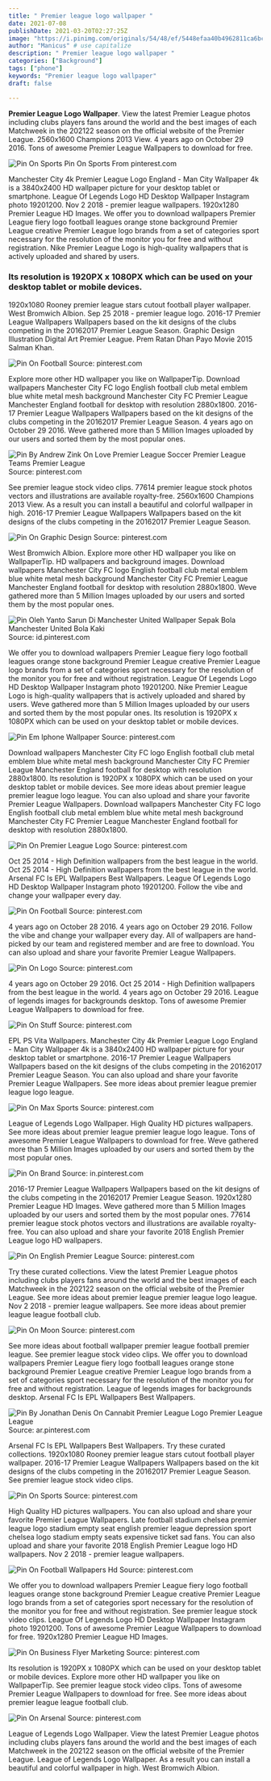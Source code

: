 ```yaml
---
title: " Premier league logo wallpaper "
date: 2021-07-08
publishDate: 2021-03-20T02:27:25Z
image: "https://i.pinimg.com/originals/54/48/ef/5448efaa40b4962811ca6bc497e3a771.jpg"
author: "Manicus" # use capitalize
description: " Premier league logo wallpaper "
categories: ["Background"]
tags: ["phone"]
keywords: "Premier league logo wallpaper"
draft: false

---
```



**Premier League Logo Wallpaper**. View the latest Premier League photos including clubs players fans around the world and the best images of each Matchweek in the 202122 season on the official website of the Premier League. 2560x1600 Champions 2013 View. 4 years ago on October 29 2016. Tons of awesome Premier League Wallpapers to download for free.

![Pin On Sports](https://i.pinimg.com/originals/c9/73/8e/c9738e648c3d7eba68e7d16e225e525b.jpg "Pin On Sports")
Pin On Sports From pinterest.com


Manchester City 4k Premier League Logo England - Man City Wallpaper 4k is a 3840x2400 HD wallpaper picture for your desktop tablet or smartphone. League Of Legends Logo HD Desktop Wallpaper Instagram photo 19201200. Nov 2 2018 - premier league wallpapers. 1920x1280 Premier League HD Images. We offer you to download wallpapers Premier League fiery logo football leagues orange stone background Premier League creative Premier League logo brands from a set of categories sport necessary for the resolution of the monitor you for free and without registration. Nike Premier League Logo is high-quality wallpapers that is actively uploaded and shared by users.

### Its resolution is 1920PX x 1080PX which can be used on your desktop tablet or mobile devices.

1920x1080 Rooney premier league stars cutout football player wallpaper. West Bromwich Albion. Sep 25 2018 - premier league logo. 2016-17 Premier League Wallpapers Wallpapers based on the kit designs of the clubs competing in the 20162017 Premier League Season. Graphic Design Illustration Digital Art Premier League. Prem Ratan Dhan Payo Movie 2015 Salman Khan.


![Pin On Football](https://i.pinimg.com/originals/5c/85/fc/5c85fc05e00b36a99ae582394506e3bc.jpg "Pin On Football")
Source: pinterest.com

Explore more other HD wallpaper you like on WallpaperTip. Download wallpapers Manchester City FC logo English football club metal emblem blue white metal mesh background Manchester City FC Premier League Manchester England football for desktop with resolution 2880x1800. 2016-17 Premier League Wallpapers Wallpapers based on the kit designs of the clubs competing in the 20162017 Premier League Season. 4 years ago on October 29 2016. Weve gathered more than 5 Million Images uploaded by our users and sorted them by the most popular ones.

![Pin By Andrew Zink On Love Premier League Soccer Premier League Teams Premier League](https://i.pinimg.com/originals/1e/05/9a/1e059aa72a7138d1136cf818efb068ec.png "Pin By Andrew Zink On Love Premier League Soccer Premier League Teams Premier League")
Source: pinterest.com

See premier league stock video clips. 77614 premier league stock photos vectors and illustrations are available royalty-free. 2560x1600 Champions 2013 View. As a result you can install a beautiful and colorful wallpaper in high. 2016-17 Premier League Wallpapers Wallpapers based on the kit designs of the clubs competing in the 20162017 Premier League Season.

![Pin On Graphic Design](https://i.pinimg.com/564x/e7/f9/dc/e7f9dcf76d4142610c4e48418ccdc3da.jpg "Pin On Graphic Design")
Source: pinterest.com

West Bromwich Albion. Explore more other HD wallpaper you like on WallpaperTip. HD wallpapers and background images. Download wallpapers Manchester City FC logo English football club metal emblem blue white metal mesh background Manchester City FC Premier League Manchester England football for desktop with resolution 2880x1800. Weve gathered more than 5 Million Images uploaded by our users and sorted them by the most popular ones.

![Pin Oleh Yanto Sarun Di Manchester United Wallpaper Sepak Bola Manchester United Bola Kaki](https://i.pinimg.com/originals/2d/19/fe/2d19fe380333d964101332c167ce904f.jpg "Pin Oleh Yanto Sarun Di Manchester United Wallpaper Sepak Bola Manchester United Bola Kaki")
Source: id.pinterest.com

We offer you to download wallpapers Premier League fiery logo football leagues orange stone background Premier League creative Premier League logo brands from a set of categories sport necessary for the resolution of the monitor you for free and without registration. League Of Legends Logo HD Desktop Wallpaper Instagram photo 19201200. Nike Premier League Logo is high-quality wallpapers that is actively uploaded and shared by users. Weve gathered more than 5 Million Images uploaded by our users and sorted them by the most popular ones. Its resolution is 1920PX x 1080PX which can be used on your desktop tablet or mobile devices.

![Pin Em Iphone Wallpaper](https://i.pinimg.com/originals/97/de/32/97de328a858009e0c498c18cfaa25e8a.jpg "Pin Em Iphone Wallpaper")
Source: pinterest.com

Download wallpapers Manchester City FC logo English football club metal emblem blue white metal mesh background Manchester City FC Premier League Manchester England football for desktop with resolution 2880x1800. Its resolution is 1920PX x 1080PX which can be used on your desktop tablet or mobile devices. See more ideas about premier league premier league logo league. You can also upload and share your favorite Premier League Wallpapers. Download wallpapers Manchester City FC logo English football club metal emblem blue white metal mesh background Manchester City FC Premier League Manchester England football for desktop with resolution 2880x1800.

![Pin On Premier League Logo](https://i.pinimg.com/originals/2c/70/b0/2c70b0c684737178ee2673bd9d56dfab.png "Pin On Premier League Logo")
Source: pinterest.com

Oct 25 2014 - High Definition wallpapers from the best league in the world. Oct 25 2014 - High Definition wallpapers from the best league in the world. Arsenal FC Is EPL Wallpapers Best Wallpapers. League Of Legends Logo HD Desktop Wallpaper Instagram photo 19201200. Follow the vibe and change your wallpaper every day.

![Pin On Football](https://i.pinimg.com/originals/5b/c0/ff/5bc0ff3457613b9fec6a1fc87d4681a1.jpg "Pin On Football")
Source: pinterest.com

4 years ago on October 28 2016. 4 years ago on October 29 2016. Follow the vibe and change your wallpaper every day. All of wallpapers are hand-picked by our team and registered member and are free to download. You can also upload and share your favorite Premier League Wallpapers.

![Pin On Logo](https://i.pinimg.com/originals/19/a7/f8/19a7f83e63f0af9dfb699125e030c8d4.jpg "Pin On Logo")
Source: pinterest.com

4 years ago on October 29 2016. Oct 25 2014 - High Definition wallpapers from the best league in the world. 4 years ago on October 29 2016. League of legends images for backgrounds desktop. Tons of awesome Premier League Wallpapers to download for free.

![Pin On Stuff](https://i.pinimg.com/originals/41/dd/88/41dd8822a209f0eea2401d7939548dc6.png "Pin On Stuff")
Source: pinterest.com

EPL PS Vita Wallpapers. Manchester City 4k Premier League Logo England - Man City Wallpaper 4k is a 3840x2400 HD wallpaper picture for your desktop tablet or smartphone. 2016-17 Premier League Wallpapers Wallpapers based on the kit designs of the clubs competing in the 20162017 Premier League Season. You can also upload and share your favorite Premier League Wallpapers. See more ideas about premier league premier league logo league.

![Pin On Max Sports](https://i.pinimg.com/originals/c7/08/8d/c7088df551317fb2915a5f15f10ae8ee.jpg "Pin On Max Sports")
Source: pinterest.com

League of Legends Logo Wallpaper. High Quality HD pictures wallpapers. See more ideas about premier league premier league logo league. Tons of awesome Premier League Wallpapers to download for free. Weve gathered more than 5 Million Images uploaded by our users and sorted them by the most popular ones.

![Pin On Brand](https://i.pinimg.com/originals/ef/3f/96/ef3f96e0384a64e74278c6cd1f5889f2.png "Pin On Brand")
Source: in.pinterest.com

2016-17 Premier League Wallpapers Wallpapers based on the kit designs of the clubs competing in the 20162017 Premier League Season. 1920x1280 Premier League HD Images. Weve gathered more than 5 Million Images uploaded by our users and sorted them by the most popular ones. 77614 premier league stock photos vectors and illustrations are available royalty-free. You can also upload and share your favorite 2018 English Premier League logo HD wallpapers.

![Pin On English Premier League](https://i.pinimg.com/originals/2f/9b/23/2f9b23e5a8c2ac864c1f29b3c09c0968.png "Pin On English Premier League")
Source: pinterest.com

Try these curated collections. View the latest Premier League photos including clubs players fans around the world and the best images of each Matchweek in the 202122 season on the official website of the Premier League. See more ideas about premier league premier league logo league. Nov 2 2018 - premier league wallpapers. See more ideas about premier league league football club.

![Pin On Moon](https://i.pinimg.com/474x/3b/bd/bd/3bbdbd64cc9b48f731b22810ab35c3d2.jpg "Pin On Moon")
Source: pinterest.com

See more ideas about football wallpaper premier league football premier league. See premier league stock video clips. We offer you to download wallpapers Premier League fiery logo football leagues orange stone background Premier League creative Premier League logo brands from a set of categories sport necessary for the resolution of the monitor you for free and without registration. League of legends images for backgrounds desktop. Arsenal FC Is EPL Wallpapers Best Wallpapers.

![Pin By Jonathan Denis On Cannabit Premier League Logo Premier League League](https://i.pinimg.com/originals/6f/9c/f9/6f9cf9e908590d8d1d3a7326ea46521b.jpg "Pin By Jonathan Denis On Cannabit Premier League Logo Premier League League")
Source: ar.pinterest.com

Arsenal FC Is EPL Wallpapers Best Wallpapers. Try these curated collections. 1920x1080 Rooney premier league stars cutout football player wallpaper. 2016-17 Premier League Wallpapers Wallpapers based on the kit designs of the clubs competing in the 20162017 Premier League Season. See premier league stock video clips.

![Pin On Sports](https://i.pinimg.com/originals/c9/73/8e/c9738e648c3d7eba68e7d16e225e525b.jpg "Pin On Sports")
Source: pinterest.com

High Quality HD pictures wallpapers. You can also upload and share your favorite Premier League Wallpapers. Late football stadium chelsea premier league logo stadium empty seat english premier league depression sport chelsea logo stadium empty seats expensive ticket sad fans. You can also upload and share your favorite 2018 English Premier League logo HD wallpapers. Nov 2 2018 - premier league wallpapers.

![Pin On Football Wallpapers Hd](https://i.pinimg.com/originals/33/0b/91/330b91bf810d879ffd57a0c3135573f6.jpg "Pin On Football Wallpapers Hd")
Source: pinterest.com

We offer you to download wallpapers Premier League fiery logo football leagues orange stone background Premier League creative Premier League logo brands from a set of categories sport necessary for the resolution of the monitor you for free and without registration. See premier league stock video clips. League Of Legends Logo HD Desktop Wallpaper Instagram photo 19201200. Tons of awesome Premier League Wallpapers to download for free. 1920x1280 Premier League HD Images.

![Pin On Business Flyer Marketing](https://i.pinimg.com/736x/34/12/31/341231516b24e2a3fd83a2f1dfda7418.jpg "Pin On Business Flyer Marketing")
Source: pinterest.com

Its resolution is 1920PX x 1080PX which can be used on your desktop tablet or mobile devices. Explore more other HD wallpaper you like on WallpaperTip. See premier league stock video clips. Tons of awesome Premier League Wallpapers to download for free. See more ideas about premier league league football club.

![Pin On Arsenal](https://i.pinimg.com/originals/54/48/ef/5448efaa40b4962811ca6bc497e3a771.jpg "Pin On Arsenal")
Source: pinterest.com

League of Legends Logo Wallpaper. View the latest Premier League photos including clubs players fans around the world and the best images of each Matchweek in the 202122 season on the official website of the Premier League. League of Legends Logo Wallpaper. As a result you can install a beautiful and colorful wallpaper in high. West Bromwich Albion.

